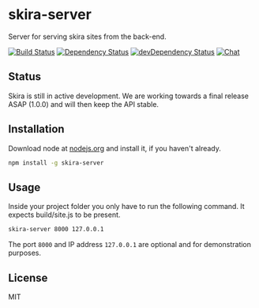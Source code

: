# skira-server

Server for serving skira sites from the back-end.

[![Build Status][ci-image]][ci-url]
[![Dependency Status][deps-image]][deps-url]
[![devDependency Status][devdeps-image]][devdeps-url]
[![Chat][chat-image]][chat-url]

## Status

Skira is still in active development. We are working towards a final release ASAP (1.0.0) and will then keep the API stable.

## Installation

Download node at [nodejs.org](http://nodejs.org) and install it, if you haven't already.

```sh
npm install -g skira-server
```

## Usage

Inside your project folder you only have to run the following command. It expects build/site.js to be present.

```sh
skira-server 8000 127.0.0.1
```

The port `8000` and IP address `127.0.0.1` are optional and for demonstration purposes.

## License

MIT

[ci-image]: https://img.shields.io/travis/skira-project/server.svg
[ci-url]: https://travis-ci.org/skira-project/server
[deps-image]: https://img.shields.io/david/skira-project/server.svg
[deps-url]: https://david-dm.org/skira-project/server
[devdeps-image]: https://img.shields.io/david/dev/skira-project/server.svg
[devdeps-url]: https://david-dm.org/skira-project/server#info=devDependencies
[chat-image]: https://img.shields.io/gitter/room/skira-project/skira.svg
[chat-url]: https://gitter.im/skira-project/skira
